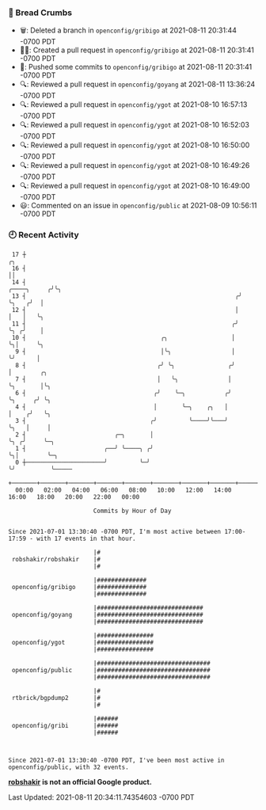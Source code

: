 ### 🍞 Bread Crumbs

 * 🗑: Deleted a branch in `openconfig/gribigo` at 2021-08-11 20:31:44 -0700 PDT
 * ✍🏼: Created a pull request in `openconfig/gribigo` at 2021-08-11 20:31:41 -0700 PDT
 * 🚢: Pushed some commits to `openconfig/gribigo` at 2021-08-11 20:31:41 -0700 PDT
 * 🔍: Reviewed a pull request in  `openconfig/goyang` at 2021-08-11 13:36:24 -0700 PDT
 * 🔍: Reviewed a pull request in  `openconfig/ygot` at 2021-08-10 16:57:13 -0700 PDT
 * 🔍: Reviewed a pull request in  `openconfig/ygot` at 2021-08-10 16:52:03 -0700 PDT
 * 🔍: Reviewed a pull request in  `openconfig/ygot` at 2021-08-10 16:50:00 -0700 PDT
 * 🔍: Reviewed a pull request in  `openconfig/ygot` at 2021-08-10 16:49:26 -0700 PDT
 * 🔍: Reviewed a pull request in  `openconfig/ygot` at 2021-08-10 16:49:00 -0700 PDT
 * 😃: Commented on an issue in `openconfig/public` at 2021-08-09 10:56:11 -0700 PDT

### 🕘 Recent Activity
```
 17 ┼                                                                        ╭╮
 16 ┤                                                                        ││
 14 ┤                                                            ╭────╮     ╭╯╰╮
 13 ┤                                                           ╭╯    ╰╮   ╭╯  │
 12 ┤                                                           │      │   │   ╰╮
 11 ┤                                                          ╭╯      ╰╮ ╭╯    │
 10 ┤                                      ╭╮                  │        ╰╮│     ╰╮
  9 ┤                                      │╰╮                 │         ╰╯      │
  8 ┤                                     ╭╯ ╰╮               ╭╯                 │        ╭╮
  7 ┤                                     │   ╰╮              │                  ╰╮       │╰╮
  6 ┤                                    ╭╯    ╰─╮           ╭╯                   ╰╮     ╭╯ ╰╮
  4 ┤                                    │       ╰─╮    ╭╮   │                     │    ╭╯   ╰╮
  3 ┤                                   ╭╯         ╰────╯╰───╯                     ╰╮   │     │
  2 ┤                         ╭─╮       │                                           ╰╮ ╭╯     ╰─╮
  1 ┤                      ╭──╯ ╰────╮ ╭╯                                            ╰╮│        ╰─╮
  0 ┼──────────────────────╯         ╰─╯                                              ╰╯          ╰─────
    +───────+───────+───────+───────+───────+───────+───────+───────+───────+───────+───────+───────+────
  00:00   02:00   04:00   06:00   08:00   10:00   12:00   14:00   16:00   18:00   20:00   22:00   00:00   

						Commits by Hour of Day


Since 2021-07-01 13:30:40 -0700 PDT, I'm most active between 17:00-17:59 - with 17 events in that hour.

```



```
                        |#
 robshakir/robshakir    |#
                        |#

                        |##############
 openconfig/gribigo     |##############
                        |##############

                        |##############################
 openconfig/goyang      |##############################
                        |##############################

                        |################
 openconfig/ygot        |################
                        |################

                        |################################
 openconfig/public      |################################
                        |################################

                        |#
 rtbrick/bgpdump2       |#
                        |#

                        |######
 openconfig/gribi       |######
                        |######



Since 2021-07-01 13:30:40 -0700 PDT, I've been most active in openconfig/public, with 32 events.

```
**[robshakir](mailto:robjs@google.com) is not an official Google product.**  


Last Updated: 2021-08-11 20:34:11.74354603 -0700 PDT
